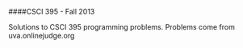 ####CSCI 395 - Fall 2013

Solutions to CSCI 395 programming problems. Problems come from uva.onlinejudge.org
